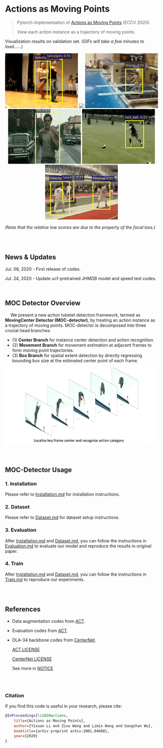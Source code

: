 # Actions as Moving Points

> Pytorch implementation of [Actions as Moving Points](https://arxiv.org/abs/2001.04608) (ECCV 2020).
>
>  View each action instance as a trajectory of moving points.

 Visualization results on validation set. *(GIFs will take a few minutes to load......)*

<div align="center" style="width:image width px;">
  <img  src="image/SalsaSpin.gif" width=240>
  <img  src="image/TrampolineJumping.gif" width=240>
  <img  src="image/diving.gif" width=240 >
</div>
<div align="center" style="width:image width px;">
  <img  src="image/run.gif" width=240>
  <img  src="image/soccer.gif" width=240>
  <img  src="image/fencing_mutil.gif" width=240 >
</div>



*(Note that the relative low scores are due to the property of the focal loss.)*

<br/>

<br/>

## News & Updates

Jul. 08, 2020 - First release of codes.

Jul. 24, 2020 - Update ucf-pretrained JHMDB model and speed test codes.

<br/>

## MOC Detector Overview  

&emsp; We present a new action tubelet detection framework, termed as **MovingCenter Detector (MOC-detector)**, by treating an action instance as a trajectory of moving points. MOC-detector is decomposed into three crucial head branches:

- (1) **Center Branch** for instance center detection and action recognition.
- (2) **Movement Branch** for movement estimation at adjacent frames to form moving point trajectories.
- (3) **Box Branch** for spatial extent detection by directly regressing bounding box size at the estimated center point of each frame.

<div align="center" style="width:image width px;">
  <img  src="image/moving1.gif" width=550>
</div>

<br/>

<br/>

## MOC-Detector Usage

### 1. Installation

Please refer to [Installation.md](readme/Installation.md) for installation instructions.

### 2. Dataset

Please refer to [Dataset.md](readme/Dataset.md) for dataset setup instructions.

### 3. Evaluation

After [Installation.md](readme/Installation.md) and [Dataset.md](readme/Dataset.md), you can follow the instructions in [Evaluation.md](readme/Evaluation.md) to evaluate our model and reproduce the results in original paper.

### 4. Train

After [Installation.md](readme/Installation.md) and [Dataset.md](readme/Dataset.md), you can follow the instructions in [Train.md](readme/Train.md) to reproduce our experiments.

<br/>

<br/>

## References

- Data augmentation codes from [ACT](https://github.com/vkalogeiton/caffe/tree/act-detector).

- Evaluation codes from [ACT](https://github.com/vkalogeiton/caffe/tree/act-detector).

- DLA-34 backbone codes from [CenterNet](https://github.com/xingyizhou/CenterNet).

  [ACT LICENSE](https://github.com/vkalogeiton/caffe/blob/act-detector/LICENSE)

  [CenterNet LICENSE](https://github.com/xingyizhou/CenterNet/blob/master/LICENSE)

  See more in [NOTICE](NOTICE)

  <br/>

  <br/>




### Citation
If you find this code is useful in your research, please cite:

```bibtex
@InProceedings{li2020actions,
    title={Actions as Moving Points},
    author={Yixuan Li and Zixu Wang and Limin Wang and Gangshan Wu},
    booktitle={arXiv preprint arXiv:2001.04608},
    year={2020}
}
```
